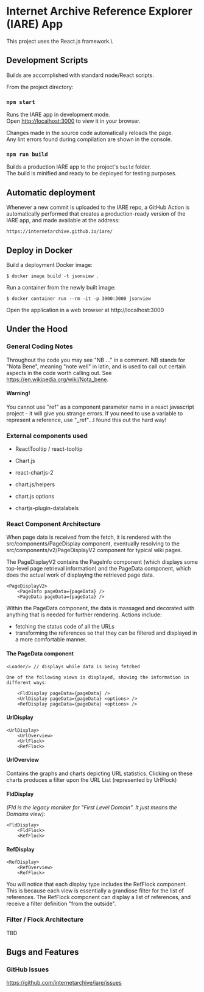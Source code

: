 # Internet Archive Reference Explorer (IARE) App

This project uses the React.js framework.\

## Development Scripts

Builds are accomplished with standard node/React scripts.

From the project directory:

### `npm start`

Runs the IARE app in development mode.\
Open [http://localhost:3000](http://localhost:3000) to view it in your browser.

Changes made in the source code automatically reloads the page.\
Any lint errors found during compilation are shown in the console.

### `npm run build`

Builds a production IARE app to the project's `build` folder.\
The build is minified and ready to be deployed for testing purposes.

## Automatic deployment

Whenever a new commit is uploaded to the IARE repo, a GitHub Action is automatically performed that
creates a production-ready version of the IARE app, and made available at the address:

```
https://internetarchive.github.io/iare/
```


## Deploy in Docker

Build a deployment Docker image:

```
$ docker image build -t jsonview .
```

Run a container from the newly built image:

```
$ docker container run --rm -it -p 3000:3000 jsonview
````

Open the application in a web browser at http://localhost:3000

## Under the Hood

### General Coding Notes

Throughout the code you may see "NB ..." in a comment. NB stands for "Nota Bene", meaning "note well" in latin, and is 
used to call out certain aspects in the code worth calling out. See https://en.wikipedia.org/wiki/Nota_bene.

#### Warning! 

You cannot use "ref" as a component parameter name in a react javascript project -
it will give you strange errors. If you need to use a variable to 
represent a reference, use "_ref"...I found this out the hard way!

### External components used

* ReactTooltip / react-tooltip
* Chart.js
* react-chartjs-2
* chart.js/helpers

* chart.js options
* chartjs-plugin-datalabels

### React Component Architecture

When page data is received from the fetch, it is rendered with the src/components/PageDisplay component, eventually resolving to the src/components/v2/PageDisplayV2 component for typical wiki pages.

The PageDisplayV2 contains the PageInfo component (which displays some top-level page retrieval information) and the PageData component, which does the actual work of displaying the retrieved page data.

```
<PageDisplayV2>
    <PageInfo pageData={pageData} />
    <PageData pageData={pageData} />
```
Within the PageData component, the data is massaged and decorated with anything that is needed for further rendering. Actions include:
- fetching the status code of all the URLs
- transforming the references so that they can be filtered and displayed in a more comfortable manner.

#### The PageData component
```
<Loader/> // displays while data is being fetched

One of the following views is displayed, showing the information in different ways:

    <FldDisplay pageData={pageData} />
    <UrlDisplay pageData={pageData} <options> />
    <RefDisplay pageData={pageData} <options> />
```

#### UrlDisplay
```
<UrlDisplay>
    <UrlOverview>
    <UrlFlock>
    <RefFlock>
```

#### UrlOverview

Contains the graphs and charts depicting URL statistics. Clicking on these charts produces a filter upon the URL List (represented by UrlFlock)

#### FldDisplay
_(Fld is the legacy moniker for "First Level Domain". It just means the Domains view)_:
```
<FldDisplay>
    <FldFlock>
    <RefFlock>
```
#### RefDisplay
```
<RefDisplay>
    <RefOverview>
    <RefFlock>
```
You will notice that each display type includes the RefFlock component. This is because each view is essentially a grandiose filter for the list of references. The RefFlock component can display a list of references, and receive a filter definition "from the outside".
### Filter / Flock Architecture

TBD

## Bugs and Features


### GitHub Issues

https://github.com/internetarchive/iare/issues
